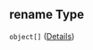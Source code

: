 ## rename Type

`object[]` ([Details](generic-properties-manufacturers-properties-rename-items.md))
